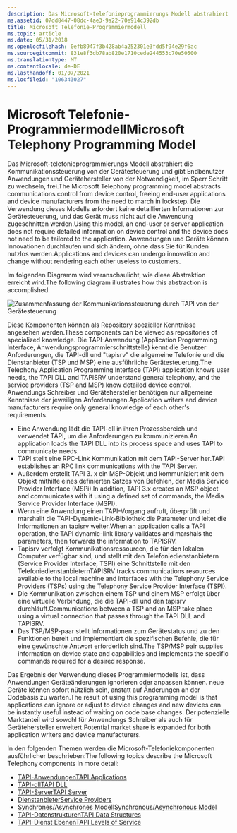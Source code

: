 ```yaml
---
description: Das Microsoft-telefonieprogrammierungs Modell abstrahiert die Kommunikationssteuerung von der Gerätesteuerung und gibt Endbenutzer Anwendungen und Gerätehersteller von der Notwendigkeit, im Sperr Schritt zu wechseln, frei.
ms.assetid: 07dd8447-08dc-4ae3-9a22-70e914c392db
title: Microsoft Telefonie-Programmiermodell
ms.topic: article
ms.date: 05/31/2018
ms.openlocfilehash: 0efb8947f3b428ab4a252301e3fdd5f94e29f6ac
ms.sourcegitcommit: 831e8f3db78ab820e1710cede244553c70e50500
ms.translationtype: MT
ms.contentlocale: de-DE
ms.lasthandoff: 01/07/2021
ms.locfileid: "106343027"
---
```

# <a name="microsoft-telephony-programming-model"></a><span data-ttu-id="5b3c2-103">Microsoft Telefonie-Programmiermodell</span><span class="sxs-lookup"><span data-stu-id="5b3c2-103">Microsoft Telephony Programming Model</span></span>

<span data-ttu-id="5b3c2-104">Das Microsoft-telefonieprogrammierungs Modell abstrahiert die Kommunikationssteuerung von der Gerätesteuerung und gibt Endbenutzer Anwendungen und Gerätehersteller von der Notwendigkeit, im Sperr Schritt zu wechseln, frei.</span><span class="sxs-lookup"><span data-stu-id="5b3c2-104">The Microsoft Telephony programming model abstracts communications control from device control, freeing end-user applications and device manufacturers from the need to march in lockstep.</span></span> <span data-ttu-id="5b3c2-105">Die Verwendung dieses Modells erfordert keine detaillierten Informationen zur Gerätesteuerung, und das Gerät muss nicht auf die Anwendung zugeschnitten werden.</span><span class="sxs-lookup"><span data-stu-id="5b3c2-105">Using this model, an end-user or server application does not require detailed information on device control and the device does not need to be tailored to the application.</span></span> <span data-ttu-id="5b3c2-106">Anwendungen und Geräte können Innovationen durchlaufen und sich ändern, ohne dass Sie für Kunden nutzlos werden.</span><span class="sxs-lookup"><span data-stu-id="5b3c2-106">Applications and devices can undergo innovation and change without rendering each other useless to customers.</span></span>

<span data-ttu-id="5b3c2-107">Im folgenden Diagramm wird veranschaulicht, wie diese Abstraktion erreicht wird.</span><span class="sxs-lookup"><span data-stu-id="5b3c2-107">The following diagram illustrates how this abstraction is accomplished.</span></span>

![Zusammenfassung der Kommunikationssteuerung durch TAPI von der Gerätesteuerung](images/tapicomp.png)

<span data-ttu-id="5b3c2-109">Diese Komponenten können als Repository spezieller Kenntnisse angesehen werden.</span><span class="sxs-lookup"><span data-stu-id="5b3c2-109">These components can be viewed as repositories of specialized knowledge.</span></span> <span data-ttu-id="5b3c2-110">Die TAPI-Anwendung (Application Programming Interface, Anwendungsprogrammierschnittstelle) kennt die Benutzer Anforderungen, die TAPI-dll und "tapisrv" die allgemeine Telefonie und die Dienstanbieter (TSP und MSP) eine ausführliche Gerätesteuerung.</span><span class="sxs-lookup"><span data-stu-id="5b3c2-110">The Telephony Application Programming Interface (TAPI) application knows user needs, the TAPI DLL and TAPISRV understand general telephony, and the service providers (TSP and MSP) know detailed device control.</span></span> <span data-ttu-id="5b3c2-111">Anwendungs Schreiber und Gerätehersteller benötigen nur allgemeine Kenntnisse der jeweiligen Anforderungen.</span><span class="sxs-lookup"><span data-stu-id="5b3c2-111">Application writers and device manufacturers require only general knowledge of each other's requirements.</span></span>

-   <span data-ttu-id="5b3c2-112">Eine Anwendung lädt die TAPI-dll in ihren Prozessbereich und verwendet TAPI, um die Anforderungen zu kommunizieren.</span><span class="sxs-lookup"><span data-stu-id="5b3c2-112">An application loads the TAPI DLL into its process space and uses TAPI to communicate needs.</span></span>
-   <span data-ttu-id="5b3c2-113">TAPI stellt eine RPC-Link Kommunikation mit dem TAPI-Server her.</span><span class="sxs-lookup"><span data-stu-id="5b3c2-113">TAPI establishes an RPC link communications with the TAPI Server.</span></span>
-   <span data-ttu-id="5b3c2-114">Außerdem erstellt TAPI 3. x ein MSP-Objekt und kommuniziert mit dem Objekt mithilfe eines definierten Satzes von Befehlen, der Media Service Provider Interface (MSPi).</span><span class="sxs-lookup"><span data-stu-id="5b3c2-114">In addition, TAPI 3.x creates an MSP object and communicates with it using a defined set of commands, the Media Service Provider Interface (MSPI).</span></span>
-   <span data-ttu-id="5b3c2-115">Wenn eine Anwendung einen TAPI-Vorgang aufruft, überprüft und marshallt die TAPI-Dynamic-Link-Bibliothek die Parameter und leitet die Informationen an tapisrv weiter.</span><span class="sxs-lookup"><span data-stu-id="5b3c2-115">When an application calls a TAPI operation, the TAPI dynamic-link library validates and marshals the parameters, then forwards the information to TAPISRV.</span></span>
-   <span data-ttu-id="5b3c2-116">Tapisrv verfolgt Kommunikationsressourcen, die für den lokalen Computer verfügbar sind, und stellt mit den Telefoniedienstanbietern (Service Provider Interface, TSPI) eine Schnittstelle mit den Telefoniedienstanbietern</span><span class="sxs-lookup"><span data-stu-id="5b3c2-116">TAPISRV tracks communications resources available to the local machine and interfaces with the Telephony Service Providers (TSPs) using the Telephony Service Provider Interface (TSPI).</span></span>
-   <span data-ttu-id="5b3c2-117">Die Kommunikation zwischen einem TSP und einem MSP erfolgt über eine virtuelle Verbindung, die die TAPI-dll und den tapisrv durchläuft.</span><span class="sxs-lookup"><span data-stu-id="5b3c2-117">Communications between a TSP and an MSP take place using a virtual connection that passes through the TAPI DLL and TAPISRV.</span></span>
-   <span data-ttu-id="5b3c2-118">Das TSP/MSP-paar stellt Informationen zum Gerätestatus und zu den Funktionen bereit und implementiert die spezifischen Befehle, die für eine gewünschte Antwort erforderlich sind.</span><span class="sxs-lookup"><span data-stu-id="5b3c2-118">The TSP/MSP pair supplies information on device state and capabilities and implements the specific commands required for a desired response.</span></span>

<span data-ttu-id="5b3c2-119">Das Ergebnis der Verwendung dieses Programmiermodells ist, dass Anwendungen Geräteänderungen ignorieren oder anpassen können. neue Geräte können sofort nützlich sein, anstatt auf Änderungen an der Codebasis zu warten.</span><span class="sxs-lookup"><span data-stu-id="5b3c2-119">The result of using this programming model is that applications can ignore or adjust to device changes and new devices can be instantly useful instead of waiting on code base changes.</span></span> <span data-ttu-id="5b3c2-120">Der potenzielle Marktanteil wird sowohl für Anwendungs Schreiber als auch für Gerätehersteller erweitert.</span><span class="sxs-lookup"><span data-stu-id="5b3c2-120">Potential market share is expanded for both application writers and device manufacturers.</span></span>

<span data-ttu-id="5b3c2-121">In den folgenden Themen werden die Microsoft-Telefoniekomponenten ausführlicher beschrieben:</span><span class="sxs-lookup"><span data-stu-id="5b3c2-121">The following topics describe the Microsoft Telephony components in more detail:</span></span>

-   [<span data-ttu-id="5b3c2-122">TAPI-Anwendungen</span><span class="sxs-lookup"><span data-stu-id="5b3c2-122">TAPI Applications</span></span>](tapi-applications.md)
-   [<span data-ttu-id="5b3c2-123">TAPI-dll</span><span class="sxs-lookup"><span data-stu-id="5b3c2-123">TAPI DLL</span></span>](tapi-dll.md)
-   [<span data-ttu-id="5b3c2-124">TAPI-Server</span><span class="sxs-lookup"><span data-stu-id="5b3c2-124">TAPI Server</span></span>](tapi-server.md)
-   [<span data-ttu-id="5b3c2-125">Dienstanbieter</span><span class="sxs-lookup"><span data-stu-id="5b3c2-125">Service Providers</span></span>](service-providers.md)
-   [<span data-ttu-id="5b3c2-126">Synchrones/Asynchrones Modell</span><span class="sxs-lookup"><span data-stu-id="5b3c2-126">Synchronous/Asynchronous Model</span></span>](synchronous-asynchronous-model.md)
-   [<span data-ttu-id="5b3c2-127">TAPI-Datenstrukturen</span><span class="sxs-lookup"><span data-stu-id="5b3c2-127">TAPI Data Structures</span></span>](tapi-data-structures.md)
-   [<span data-ttu-id="5b3c2-128">TAPI-Dienst Ebenen</span><span class="sxs-lookup"><span data-stu-id="5b3c2-128">TAPI Levels of Service</span></span>](tapi-levels-of-service.md)

 

 



